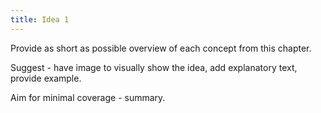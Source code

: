 ```yaml
---
title: Idea 1
---
```


Provide as short as possible overview of each concept from this chapter.

Suggest - have image to visually show the idea, add explanatory text, provide example.

Aim for minimal coverage - summary.
